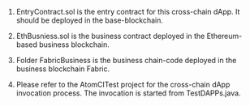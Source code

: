 1. EntryContract.sol is the entry contract for this cross-chain dApp. It should be deployed in the base-blockchain.

2. EthBusniess.sol is the business contract deployed in the Ethereum-based business blockchain.

3. Folder FabricBusiness is the business chain-code deployed in the business blockchain Fabric.

4. Please refer to the AtomCITest project for the cross-chain dApp invocation process. The invocation is started from TestDAPPs.java.